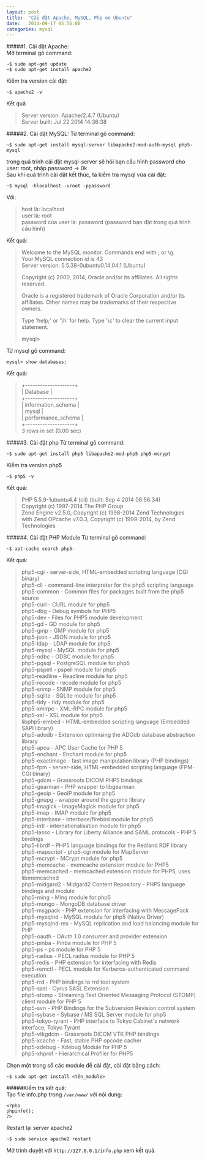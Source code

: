 ```yaml
---
layout: post
title:  "Cài đặt Apache, MySQL, Php on Ubuntu"
date:   2014-09-17 05:56:00
categories: mysql
---
```


#####1. Cài đặt Apache:  
Mở terminal gõ command:  
```
~$ sudo apt-get update  
~$ sudo apt-get install apache2
```  

Kiểm tra version cài đặt:  
```
~$ apache2 -v
```  

Kết quả   

> Server version: Apache/2.4.7 (Ubuntu)  
> Server built:   Jul 22 2014 14:36:38  

#####2. Cài đặt MySQL:
Từ terminal gõ command:  
```
~$ sudo apt-get install mysql-server libapache2-mod-auth-mysql php5-mysql
```  
trong quá trính cài đặt mysql-server sẽ hỏi bạn cấu hình password cho user: root, nhập password -> 0k  
Sau khi quá trình cài đặt kết thúc, ta kiểm tra mysql vừa cài đặt:  
```
~$ mysql -hlocalhost -uroot -ppassword 
```  

Với:   

> host là: localhost   
> user là: root  
> password của user là: password (password bạn đặt trong quá trình cấu hình)  

Kết quả: 

> Welcome to the MySQL monitor.  Commands end with ; or \g.  
> Your MySQL connection id is 43  
> Server version: 5.5.38-0ubuntu0.14.04.1 (Ubuntu)  
>   
> Copyright (c) 2000, 2014, Oracle and/or its affiliates. All rights reserved.  
>   
> Oracle is a registered trademark of Oracle Corporation and/or its  
> affiliates. Other names may be trademarks of their respective  
> owners.  
>   
> Type 'help;' or '\h' for help. Type '\c' to clear the current input statement.  
>   
> mysql>  

Từ mysql gõ command:  
```
mysql> show databases;
```  

Kết quả:  

> +--------------------+  
> | Database           |  
> +--------------------+  
> | information_schema |  
> | mysql              |  
> | performance_schema |  
> +--------------------+  
> 3 rows in set (0.00 sec)  

#####3. Cài đặt php
Từ terminal gõ command:  
```
~$ sudo apt-get install php5 libapache2-mod-php5 php5-mcrypt
```  
Kiểm tra version php5  
```
~$ php5 -v
```  

Kết quả:  

> PHP 5.5.9-1ubuntu4.4 (cli) (built: Sep  4 2014 06:56:34)   
> Copyright (c) 1997-2014 The PHP Group  
> Zend Engine v2.5.0, Copyright (c) 1998-2014 Zend Technologies  
> with Zend OPcache v7.0.3, Copyright (c) 1999-2014, by Zend Technologies   

#####4. Cài đặt PHP Module
Từ terminal gõ command:  
```
~$ apt-cache search php5-
```  

Kết quả:  

> php5-cgi - server-side, HTML-embedded scripting language (CGI binary)  
> php5-cli - command-line interpreter for the php5 scripting language  
> php5-common - Common files for packages built from the php5 source  
> php5-curl - CURL module for php5  
> php5-dbg - Debug symbols for PHP5  
> php5-dev - Files for PHP5 module development  
> php5-gd - GD module for php5  
> php5-gmp - GMP module for php5  
> php5-json - JSON module for php5  
> php5-ldap - LDAP module for php5  
> php5-mysql - MySQL module for php5  
> php5-odbc - ODBC module for php5  
> php5-pgsql - PostgreSQL module for php5  
> php5-pspell - pspell module for php5  
> php5-readline - Readline module for php5  
> php5-recode - recode module for php5  
> php5-snmp - SNMP module for php5  
> php5-sqlite - SQLite module for php5  
> php5-tidy - tidy module for php5  
> php5-xmlrpc - XML-RPC module for php5  
> php5-xsl - XSL module for php5  
> libphp5-embed - HTML-embedded scripting language (Embedded SAPI library)  
> php5-adodb - Extension optimising the ADOdb database abstraction library  
> php5-apcu - APC User Cache for PHP 5  
> php5-enchant - Enchant module for php5  
> php5-exactimage - fast image manipulation library (PHP bindings)  
> php5-fpm - server-side, HTML-embedded scripting language (FPM-CGI binary)  
> php5-gdcm - Grassroots DICOM PHP5 bindings  
> php5-gearman - PHP wrapper to libgearman  
> php5-geoip - GeoIP module for php5  
> php5-gnupg - wrapper around the gpgme library  
> php5-imagick - ImageMagick module for php5  
> php5-imap - IMAP module for php5  
> php5-interbase - interbase/firebird module for php5  
> php5-intl - internationalisation module for php5  
> php5-lasso - Library for Liberty Alliance and SAML protocols - PHP 5 bindings  
> php5-librdf - PHP5 language bindings for the Redland RDF library  
> php5-mapscript - php5-cgi module for MapServer  
> php5-mcrypt - MCrypt module for php5  
> php5-memcache - memcache extension module for PHP5  
> php5-memcached - memcached extension module for PHP5, uses libmemcached  
> php5-midgard2 - Midgard2 Content Repository - PHP5 language bindings and module  
> php5-ming - Ming module for php5  
> php5-mongo - MongoDB database driver  
> php5-msgpack - PHP extension for interfacing with MessagePack  
> php5-mysqlnd - MySQL module for php5 (Native Driver)  
> php5-mysqlnd-ms - MySQL replication and load balancing module for PHP  
> php5-oauth - OAuth 1.0 consumer and provider extension  
> php5-pinba - Pinba module for PHP 5  
> php5-ps - ps module for PHP 5  
> php5-radius - PECL radius module for PHP 5  
> php5-redis - PHP extension for interfacing with Redis  
> php5-remctl - PECL module for Kerberos-authenticated command execution  
> php5-rrd - PHP bindings to rrd tool system  
> php5-sasl - Cyrus SASL Extension  
> php5-stomp - Streaming Text Oriented Messaging Protocol (STOMP) client module for PHP 5  
> php5-svn - PHP Bindings for the Subversion Revision control system  
> php5-sybase - Sybase / MS SQL Server module for php5  
> php5-tokyo-tyrant - PHP interface to Tokyo Cabinet's network interface, Tokyo Tyrant  
> php5-vtkgdcm - Grassroots DICOM VTK PHP bindings  
> php5-xcache - Fast, stable PHP opcode cacher  
> php5-xdebug - Xdebug Module for PHP 5  
> php5-xhprof - Hierarchical Profiler for PHP5  

Chọn một trong số các module để cài đặt, cài đặt bằng cách:  
```
~$ sudo apt-get install <tên_module>
```  

#####Kiểm tra kết quả:  
Tạo file info.php trong `/var/www/` với nội dung:  
```
<?php  
phpinfo();  
?>  
```  
Restart lại server apache2  
```
~$ sudo service apache2 restart  
```  
Mở trình duyệt với `http://127.0.0.1/info.php` xem kết quả.